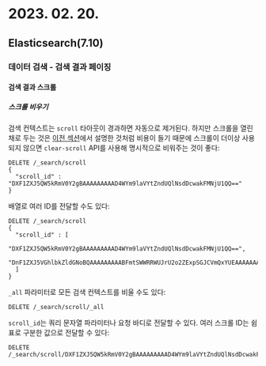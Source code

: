 # 2023. 02. 20.

## Elasticsearch(7.10)

### 데이터 검색 - 검색 결과 페이징

#### 검색 결과 스크롤

##### 스크롤 비우기

검색 컨텍스트는 `scroll` 타아웃이 경과하면 자동으로 제거된다. 하지만 스크롤을 열린 채로 두는 것은 [이전 섹션][scroll-search-context]에서 설명한 것처럼 비용이 들기 때문에 스크롤이 더이상 사용되지 않으면 `clear-scroll` API를 사용해 명시적으로 비워주는 것이 좋다:

```http
DELETE /_search/scroll
{
  "scroll_id" : "DXF1ZXJ5QW5kRmV0Y2gBAAAAAAAAAD4WYm9laVYtZndUQlNsdDcwakFMNjU1QQ=="
}
```

배열로 여러 ID를 전달할 수도 있다:

```http
DELETE /_search/scroll
{
  "scroll_id" : [
    "DXF1ZXJ5QW5kRmV0Y2gBAAAAAAAAAD4WYm9laVYtZndUQlNsdDcwakFMNjU1QQ==",
    "DnF1ZXJ5VGhlbkZldGNoBQAAAAAAAAABFmtSWWRRWUJrU2o2ZExpSGJCVmQxYUEAAAAAAAAAAxZrUllkUVlCa1NqNmRMaUhiQlZkMWFBAAAAAAAAAAIWa1JZZFFZQmtTajZkTGlIYkJWZDFhQQAAAAAAAAAFFmtSWWRRWUJrU2o2ZExpSGJCVmQxYUEAAAAAAAAABBZrUllkUVlCa1NqNmRMaUhiQlZkMWFB"
  ]
}
```

`_all` 파라미터로 모든 검색 컨텍스트를 비울 수도 있다:

```http
DELETE /_search/scroll/_all
```

`scroll_id`는 쿼리 문자열 파라미터나 요청 바디로 전달할 수 있다. 여러 스크롤 ID는 쉼표로 구분한 값으로 전달할 수 있다:

```http
DELETE /_search/scroll/DXF1ZXJ5QW5kRmV0Y2gBAAAAAAAAAD4WYm9laVYtZndUQlNsdDcwakFMNjU1QQ==,DnF1ZXJ5VGhlbkZldGNoBQAAAAAAAAABFmtSWWRRWUJrU2o2ZExpSGJCVmQxYUEAAAAAAAAAAxZrUllkUVlCa1NqNmRMaUhiQlZkMWFBAAAAAAAAAAIWa1JZZFFZQmtTajZkTGlIYkJWZDFhQQAAAAAAAAAFFmtSWWRRWUJrU2o2ZExpSGJCVmQxYUEAAAAAAAAABBZrUllkUVlCa1NqNmRMaUhiQlZkMWFB
```



[scroll-search-context]: https://www.elastic.co/guide/en/elasticsearch/reference/7.10/paginate-search-results.html#scroll-search-context